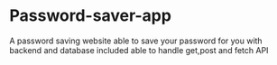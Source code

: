 # Password-saver-app
A password saving website able to save your password for you with backend and database included able to handle get,post and fetch  API

